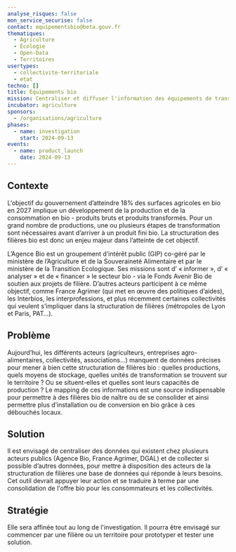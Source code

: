 ```yaml
---
analyse_risques: false
mon_service_securise: false
contact: equipementsbio@beta.gouv.fr
thematiques:
  - Agriculture
  - Écologie
  - Open-Data
  - Territoires
usertypes:
  - collectivite-territoriale
  - etat
techno: []
title: Équipements bio
mission: Centraliser et diffuser l'information des équipements de transformation bio
incubator: agriculture
sponsors:
  - /organisations/agriculture
phases:
  - name: investigation
    start: 2024-09-13
events:
  - name: product_launch
    date: 2024-09-13
---
```

## Contexte

L’objectif du gouvernement d’atteindre 18% des surfaces agricoles en bio en 2027 implique un développement de la production et de la consommation en bio - produits bruts et produits transformés. Pour un grand nombre de productions, une ou plusieurs étapes de transformation sont nécessaires avant d’arriver à un produit fini bio. La structuration des filières bio est donc un enjeu majeur dans l’atteinte de cet objectif.

L’Agence Bio est un groupement d’intérêt public (GIP) co-géré par le ministère de l’Agriculture et de la Souveraineté Alimentaire et par le ministère de la Transition Ecologique. Ses missions sont d’ « informer », d’ « analyser » et de
« financer » le secteur bio - via le Fonds Avenir Bio de soutien aux projets de filière. D’autres acteurs participent à ce même objectif, comme France Agrimer (qui met en œuvre des politiques d’aides), les Interbios, les interprofessions, et plus récemment certaines collectivités qui veulent s’impliquer dans la structuration de filières (métropoles de Lyon et Paris, PAT…). 

## Problème

Aujourd’hui, les différents acteurs (agriculteurs, entreprises agro-alimentaires, collectivités, associations…) manquent de données précises pour mener à bien cette structuration de filières bio : quelles productions, quels moyens de stockage, quelles unités de transformation se trouvent sur le territoire ? Ou se situent-elles et quelles sont leurs capacités de production ? Le mapping de ces informations est une source indispensable pour permettre à des filières bio de naître ou de se consolider et ainsi permettre plus d’installation ou de conversion en bio grâce à ces débouchés locaux. 

## Solution

Il est envisagé de centraliser des données qui existent chez plusieurs acteurs publics (Agence Bio, France Agrimer, DGAL) et de collecter si possible d’autres données, pour mettre à disposition des acteurs de la structuration de filières une base de données qui réponde à leurs besoins. Cet outil devrait appuyer leur action et se traduire à terme par une consolidation de l'offre bio pour les consommateurs et les collectivités.

## Stratégie

Elle sera affinée tout au long de l'investigation. Il pourra être envisagé sur commencer par une filière ou un territoire pour prototyper et tester une solution. 

